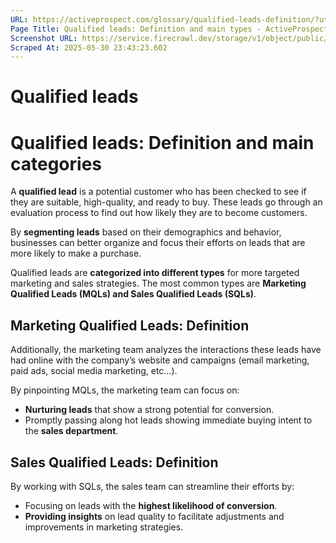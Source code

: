```yaml
---
URL: https://activeprospect.com/glossary/qualified-leads-definition/?utm_medium=Email&utm_source=Website&utm_campaign=AP-Email-InsideCBM-Nov
Page Title: Qualified leads: Definition and main types - ActiveProspect
Screenshot URL: https://service.firecrawl.dev/storage/v1/object/public/media/screenshot-a823d4c4-68d6-4509-8de4-7a01c64d2b57.png
Scraped At: 2025-05-30 23:43:23.602
---
```

# Qualified leads

# Qualified leads: Definition and main categories

A **qualified lead** is a potential customer who has been checked to see if they are suitable, high-quality, and ready to buy. These leads go through an evaluation process to find out how likely they are to become customers.

By **segmenting leads** based on their demographics and behavior, businesses can better organize and focus their efforts on leads that are more likely to make a purchase.

Qualified leads are **categorized into different types** for more targeted marketing and sales strategies. The most common types are **Marketing Qualified Leads (MQLs) and Sales Qualified Leads (SQLs)**.

## Marketing Qualified Leads: Definition


Additionally, the marketing team analyzes the interactions these leads have had online with the company’s website and campaigns (email marketing, paid ads, social media marketing, etc…).

By pinpointing MQLs, the marketing team can focus on:

- **Nurturing leads** that show a strong potential for conversion.
- Promptly passing along hot leads showing immediate buying intent to the **sales department**.

## Sales Qualified Leads: Definition


By working with SQLs, the sales team can streamline their efforts by:

- Focusing on leads with the **highest likelihood of conversion**.
- **Providing insights** on lead quality to facilitate adjustments and improvements in marketing strategies.



